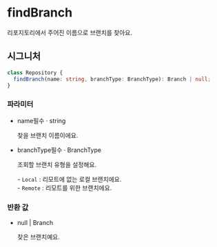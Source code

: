 # findBranch

리포지토리에서 주어진 이름으로 브랜치를 찾아요.

## 시그니처

```ts
class Repository {
  findBranch(name: string, branchType: BranchType): Branch | null;
}
```

### 파라미터

<ul class="param-ul">
  <li class="param-li param-li-root">
    <span class="param-name">name</span><span class="param-required">필수</span>&nbsp;·&nbsp;<span class="param-type">string</span>
    <br>
    <p class="param-description">찾을 브랜치 이름이에요.</p>
  </li>
  <li class="param-li param-li-root">
    <span class="param-name">branchType</span><span class="param-required">필수</span>&nbsp;·&nbsp;<span class="param-type">BranchType</span>
    <br>
    <p class="param-description">조회할 브랜치 유형을 설정해요.</p>
    <p class="param-description">- <code>Local</code> : 리모트에 없는 로컬 브랜치에요.<br>- <code>Remote</code> : 리모트를 위한 브랜치에요.</p>
  </li>
</ul>

### 반환 값

<ul class="param-ul">
  <li class="param-li param-li-root">
    <span class="param-type">null | Branch</span>
    <br>
    <p class="param-description">찾은 브랜치예요.</p>
  </li>
</ul>